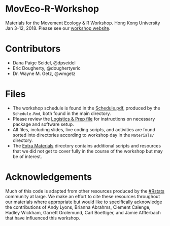# MovEco-R-Workshop
Materials for the Movement Ecology &amp; R Workshop. Hong Kong University Jan 3-12, 2018. Please see our [workshop website](http://dpseidel.github.io/MovEco-R-Workshop).

# Contributors
- Dana Paige Seidel, @dpseidel
- Eric Dougherty, @doughertyeric
- Dr. Wayne M. Getz, @wmgetz

# Files
- The workshop schedule is found in the [Schedule.pdf](https://github.com/dpseidel/MovEco-R-Workshop/blob/master/Schedule.pdf), produced by the `Schedule.Rmd`, both found in the main directory. 
- Please review the [Logistics & Prep file](https://github.com/dpseidel/MovEco-R-Workshop/blob/master/Logistics_Prep.md) for instructions on necessary package and software setup. 
- All files, including slides, live coding scripts, and activities are found sorted into directories according to workshop day in the `Materials/` directory.
- The [Extra Materials](https://github.com/dpseidel/MovEco-R-Workshop/tree/master/Materials/Extra%20Materials/) directory contains additional scripts and resources that we did not get to cover fully in the course of the workshop but may be of interest. 

# Acknowledgements
Much of this code is adapted from other resources produced by the [#Rstats](https://twitter.com/search?q=%23rstats&src=typd) community at large. We make an effort to cite these resources throughout our materials where appropriate but would like to specifically acknowledge the contributions of Andy Lyons, Brianna Abrahms, Clement Calenge, Hadley Wickham, Garrett Grolemund, Carl Boettiger, and Jamie Afflerbach that have influenced this workshop. 

